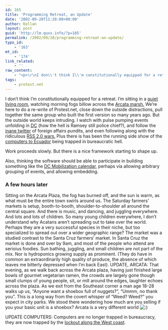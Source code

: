 ```yaml
---
id: 165
title: 'Programming Retreat, an Update'
date: '2002-09-28T11:20:00+00:00'
author: Kellan
layout: post
guid: 'http://lm.quxx.info/?p=165'
permalink: /2002/09/28/programming-retreat-an-update/
typo_id:
    - '163'
mt_id:
    - '174'
link_related:
    - ''
raw_content:
    - "<p>\r\nI don\\'t think I\\'m constitutionally equipped for a retreat.  I\\'m sitting in a\r\n<a href=\\\"http://www.marshcommons.org/\\\">quiet living room</a>, watching morning \r\nfogs billow across the \r\n<a href=\\\"http://www.humboldt.edu/~ere_dept/marsh/\\\">Arcata marsh.</a>  We\\'re\r\nhere to do a re-write of Protest.net, close down the outside distractions, pull\r\ntogether the same group who built the first version so many years ago.  But the\r\noutside world keeps intruding.  I watch with pulse pumping events unfolding in\r\n<a href=\\\"http://dc.indymedia.org\\\">DC</a> \r\n(how the hell is Ramsey still police chief?), and follow the \r\n<a href=\\\"http://www.nytimes.com\\\">inane twitter</a> of\r\nforeign affairs pundits, and even following along with the ridiculous \r\n<a href=\\\"http://groups.yahoo.com/group/rss-dev\\\">RSS 2.0\r\nwars.</a>  Plus there is has been the running side show of the <a\r\nhref=\\\"http://docs.indymedia.org/twiki/bin/view/Global/SendingComputers\\\">computers\r\nto Ecuador</a> being trapped in bureaucratic hell.\r\n</p>\r\n<p>\r\nWork proceeds slowly.  But there is a nice framework starting to shape up.\r\n</p>\r\n<p>\r\nAlso, thinking the software should be able to participate in building something\r\nlike the <a href=\\\"http://dc.indymedia.org/sept2002.php3\\\">DC Mobilization\r\ncalendar</a>, perhaps via allowing arbitrary grouping of events, and allowing\r\nembedding. \r\n</p>\r\n<p>\r\n<h3>A few hours later</h3>\r\nSitting on the Arcata Plaza, the fog has burned off, and the sun is warm, as what must be the entire town swirls around us.  The Saturday farmers\\' markets is setup, booth-to-booth, shoulder-to-shoulder all around the central square.  And there is music, and dancing, and juggling everywhere.  And lots and lots of children.  So many young children everywhere, I don\\'t understand why Acatans aren\\'t spreading out to take over the world.  Perhaps they are a very successful species in their niche, but too specialized to spread out over a wider geographic range?  The market was a studied contrast to the Santa Cruz farmers\\' market.  In Santa Cruz the market is done and over by 9am, and most of the people who attend are serioius foodies.  Sun bathing, juggling, and small children are not part of the mix.  Nor is hydroponics growing supply as prominent.  (They do have in common an extraordinarily high quality of produce, the absence of which leaves me bitterly depressed when I\\'m back East).\r\n</p>\r\n<p>\r\nUPDATE, ARCATA:  That evening, as we walk back across the Arcata plaza, having just finished large bowls of gourmet vegetarian ramen, the crowds are largely gone though small clumps of young people, sit, or mill around the edges, laughter echoes across the plaza.  As we exit from the Southeast corner a man age 18-28 walks up us, \\\"Anyone want a shoebox full of nuggets?\\\", \\\"Ummm, no thank you\\\".  This is a long way from the covert whisper of \\\"Weed? Weed?\\\" you expect in city parks.  We stood there wondering how much are you selling if you your basic unit is a shoebox?  Arcata is a very different world :)\r\n</p>\r\n<p>\r\nUPDATE COMPUTERS:  Computers are no longer trapped in bureaucracy, they are now trapped by the <a href=\\\"http://news.google.com/news?hl=en&q=ilwu&btnG=Google+Search\\\">lockout along the West coast</a>.\r\n</p>"
tags:
    - protest.net
---
```


I don’t think I’m constitutionally equipped for a retreat. I’m sitting in a [quiet living room](http://www.marshcommons.org/), watching morning fogs billow across the [Arcata marsh.](http://www.humboldt.edu/~ere_dept/marsh/) We’re here to do a re-write of Protest.net, close down the outside distractions, pull together the same group who built the first version so many years ago. But the outside world keeps intruding. I watch with pulse pumping events unfolding in [DC](http://dc.indymedia.org) (how the hell is Ramsey still police chief?), and follow the [inane twitter](http://www.nytimes.com) of foreign affairs pundits, and even following along with the ridiculous [RSS 2.0 wars.](http://groups.yahoo.com/group/rss-dev) Plus there is has been the running side show of the [computers to Ecuador](http://docs.indymedia.org/twiki/bin/view/Global/SendingComputers) being trapped in bureaucratic hell.

Work proceeds slowly. But there is a nice framework starting to shape up.

Also, thinking the software should be able to participate in building something like the [DC Mobilization calendar](http://dc.indymedia.org/sept2002.php3), perhaps via allowing arbitrary grouping of events, and allowing embedding.

### A few hours later

Sitting on the Arcata Plaza, the fog has burned off, and the sun is warm, as what must be the entire town swirls around us. The Saturday farmers’ markets is setup, booth-to-booth, shoulder-to-shoulder all around the central square. And there is music, and dancing, and juggling everywhere. And lots and lots of children. So many young children everywhere, I don’t understand why Acatans aren’t spreading out to take over the world. Perhaps they are a very successful species in their niche, but too specialized to spread out over a wider geographic range? The market was a studied contrast to the Santa Cruz farmers’ market. In Santa Cruz the market is done and over by 9am, and most of the people who attend are serioius foodies. Sun bathing, juggling, and small children are not part of the mix. Nor is hydroponics growing supply as prominent. (They do have in common an extraordinarily high quality of produce, the absence of which leaves me bitterly depressed when I’m back East). UPDATE, ARCATA: That evening, as we walk back across the Arcata plaza, having just finished large bowls of gourmet vegetarian ramen, the crowds are largely gone though small clumps of young people, sit, or mill around the edges, laughter echoes across the plaza. As we exit from the Southeast corner a man age 18-28 walks up us, “Anyone want a shoebox full of nuggets?”, “Ummm, no thank you”. This is a long way from the covert whisper of “Weed? Weed?” you expect in city parks. We stood there wondering how much are you selling if you your basic unit is a shoebox? Arcata is a very different world ![:)](http://lm.local/wp-includes/images/smilies/simple-smile.png)

UPDATE COMPUTERS: Computers are no longer trapped in bureaucracy, they are now trapped by the [lockout along the West coast](http://news.google.com/news?hl=en&q=ilwu&btnG=Google+Search).